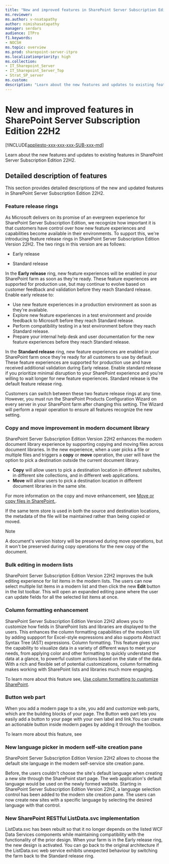 ```yaml
---
title: "New and improved features in SharePoint Server Subscription Edition 22H2"
ms.reviewer: 
ms.author: v-nsatapathy
author: nimishasatapathy
manager: serdars
audience: ITPro
f1.keywords:
- NOCSH
ms.topic: overview
ms.prod: sharepoint-server-itpro
ms.localizationpriority: high
ms.collection:
- IT_Sharepoint_Server
- IT_Sharepoint_Server_Top
- Strat_SP_server
ms.custom: 
description: "Learn about the new features and updates to existing features in SharePoint Server Subscription Edition 22H2."
---
```


# New and improved features in SharePoint Server Subscription Edition 22H2

[!INCLUDE[appliesto-xxx-xxx-xxx-SUB-xxx-md](../includes/appliesto-xxx-xxx-xxx-SUB-xxx-md.md)]

Learn about the new features and updates to existing features in SharePoint Server Subscription Edition 22H2.

## Detailed description of features

This section provides detailed descriptions of the new and updated features in SharePoint Server Subscription Edition 22H2.

### Feature release rings

As Microsoft delivers on its promise of an evergreen experience for SharePoint Server Subscription Edition, we recognize how important it is that customers have control over how new feature experiences and capabilities become available in their environments. To support this, we're introducing feature release rings in SharePoint Server Subscription Edition Version 22H2. 
The two rings in this version are as follows: 

- Early release

- Standard release

In the **Early release** ring, new feature experiences will be enabled in your SharePoint farm as soon as they're ready. These feature experiences are supported for production use, but may continue to evolve based on customer feedback and validation before they reach Standard release. Enable early release to:

- Use new feature experiences in a production environment as soon as they're available.
- Explore new feature experiences in a test environment and provide feedback to Microsoft before they reach Standard release.
- Perform compatibility testing in a test environment before they reach Standard release.
- Prepare your internal help desk and user documentation for the new feature experiences before they reach Standard release.

In the **Standard release** ring, new feature experiences are enabled in your SharePoint farm once they're ready for all customers to use by default. These feature experiences are supported for production use and have received additional validation during Early release. Enable standard release if you prioritize minimal disruption to your SharePoint experience and you're willing to wait longer for new feature experiences. Standard release is the default feature release ring.

Customers can switch between these two feature release rings at any time. However, you must run the SharePoint Products Configuration Wizard on every server in your SharePoint farm after changing this setting. The Wizard will perform a repair operation to ensure all features recognize the new setting.

### Copy and move improvement in modern document library

SharePoint Server Subscription Edition Version 22H2 enhances the modern document library experience by supporting copying and moving files across document libraries. In the new experience, when a user picks a file or multiple files and triggers a **copy** or **move** operation, the user will have the option to pick a destination outside the current document library. 
- **Copy** will allow users to pick a destination location in different subsites, in different site collections, and in different web applications. 
- **Move** will allow users to pick a destination location in different document libraries in the same site.

For more information on the copy and move enhancement, see [Move or copy files in SharePoint.](https://support.microsoft.com/en-us/office/move-or-copy-files-in-sharepoint-00e2f483-4df3-46be-a861-1f5f0c1a87bc). 

If the same term store is used in both the source and destination locations, the metadata of the file will be maintained rather than being copied or moved.

> [!NOTE]
> A document's version history will be preserved during move operations, but it won't be preserved during copy operations for the new copy of the document. 

### Bulk editing in modern lists

SharePoint Server Subscription Edition Version 22H2 improves the bulk editing experience for list items in the modern lists. The users can now select multiple list items in a modern list and then click the new **Edit** button in the list toolbar. This will open an expanded editing pane where the user can update fields for all the selected list items at once.

### Column formatting enhancement

SharePoint Server Subscription Edition Version 22H2 allows you to customize how fields in SharePoint lists and libraries are displayed to the users. This enhances the column formatting capabilities of the modern UX by adding suppport for Excel-style expressions and also supports Abstract Syntax Tree (AST) expressions. Column formatting. This feature gives you the capability to visualize data in a variety of different ways to meet your needs, from applying color and other formatting to quickly understand the data at a glance, to powerful custom actions based on the state of the data. With a rich and flexible set of potential customizations, column formatting makes working with SharePoint lists and libraries much more engaging. 

To learn more about this feature see, [Use column formatting to customize SharePoint](/sharepoint/dev/declarative-customization/column-formatting).

### Button web part

When you add a modern page to a site, you add and customize web parts, which are the building blocks of your page. The Button web part lets you easily add a button to your page with your own label and link.You can create an actionable button inside modern pages by adding it through the toolbox. 

To learn more about this feature, see 


### New language picker in modern self-site creation pane

SharePoint Server Subscription Edition Version 22H2 allows to choose the default site language in the modern self-service site creation pane.

Before, the users couldn't choose the site's default language when creating a new site through the SharePoint start page. The web application's default language would be used on the newly formed website. Starting in SharePoint Server Subscription Edition Version 22H2, a language selection control has been added to the modern site creation pane. The users can now create new sites with a specific language by selecting the desired language with that control.

### New SharePoint RESTful ListData.svc implementation

ListData.svc has been rebuilt so that it no longer depends on the listed WCF Data Services components while maintaining compatibility with the functionality of the prior design. When your farm is in the Early release ring, the new design is activated. You can go back to the original architecture if the ListData.svc web service exhibits unexpected behaviour by switching the farm back to the Standard release ring.
